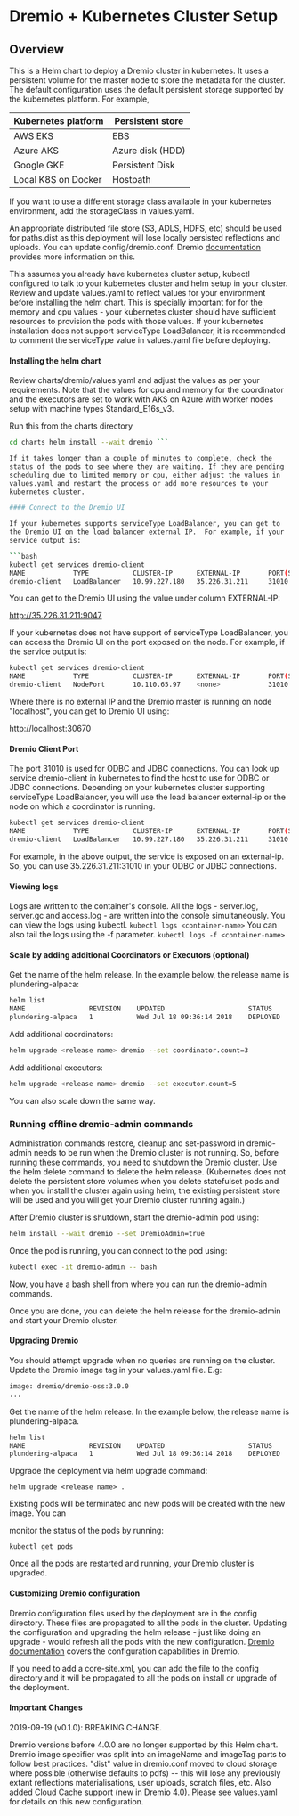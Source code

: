 # Dremio + Kubernetes Cluster Setup

## Overview

This is a Helm chart to deploy a Dremio cluster in kubernetes. It uses
a persistent volume for the master node to store the metadata for the
cluster. The default configuration uses the default persistent storage
supported by the kubernetes platform. For example,

| Kubernetes platform | Persistent store |
|---------------------|------------------|
| AWS EKS             | EBS              |
| Azure AKS           | Azure disk (HDD) |
| Google GKE          | Persistent Disk  |
| Local K8S on Docker | Hostpath         |

If you want to use a different storage class available in your
kubernetes environment, add the storageClass in values.yaml.

An appropriate distributed file store (S3, ADLS, HDFS, etc) should be
used for paths.dist as this deployment will lose locally persisted
reflections and uploads. You can update config/dremio.conf. Dremio
[documentation](https://docs.dremio.com/deployment/distributed-storage.html)
provides more information on this.

This assumes you already have kubernetes cluster setup, kubectl
configured to talk to your kubernetes cluster and helm setup in your
cluster. Review and update values.yaml to reflect values for your
environment before installing the helm chart. This is specially
important for for the memory and cpu values - your kubernetes cluster
should have sufficient resources to provision the pods with those
values. If your kubernetes installation does not support serviceType
LoadBalancer, it is recommended to comment the serviceType value in
values.yaml file before deploying.

#### Installing the helm chart

Review charts/dremio/values.yaml and adjust the values as per your
requirements. Note that the values for cpu and memory for the
coordinator and the executors are set to work with AKS on Azure with
worker nodes setup with machine types Standard_E16s_v3.

Run this from the charts directory

```bash
cd charts helm install --wait dremio ```

If it takes longer than a couple of minutes to complete, check the
status of the pods to see where they are waiting. If they are pending
scheduling due to limited memory or cpu, either adjust the values in
values.yaml and restart the process or add more resources to your
kubernetes cluster.

#### Connect to the Dremio UI

If your kubernetes supports serviceType LoadBalancer, you can get to
the Dremio UI on the load balancer external IP.  For example, if your
service output is:

```bash
kubectl get services dremio-client
NAME            TYPE           CLUSTER-IP      EXTERNAL-IP       PORT(S)                          AGE
dremio-client   LoadBalancer   10.99.227.180   35.226.31.211     31010:32260/TCP,9047:30620/TCP   2d
```

You can get to the Dremio UI using the value under column EXTERNAL-IP:

http://35.226.31.211:9047

If your kubernetes does not have support of serviceType LoadBalancer,
you can access the Dremio UI on the port exposed on the node. For
example, if the service output is:

```bash
kubectl get services dremio-client
NAME            TYPE           CLUSTER-IP      EXTERNAL-IP       PORT(S)                          AGE
dremio-client   NodePort       10.110.65.97    <none>            31010:32390/TCP,9047:30670/TCP   1h
```

Where there is no external IP and the Dremio master is running on node
"localhost", you can get to Dremio UI using:

http://localhost:30670

#### Dremio Client Port

The port 31010 is used for ODBC and JDBC connections. You can look up
service dremio-client in kubernetes to find the host to use for ODBC
or JDBC connections. Depending on your kubernetes cluster supporting
serviceType LoadBalancer, you will use the load balancer external-ip
or the node on which a coordinator is running.

```bash
kubectl get services dremio-client
NAME            TYPE           CLUSTER-IP      EXTERNAL-IP       PORT(S)                          AGE
dremio-client   LoadBalancer   10.99.227.180   35.226.31.211     31010:32260/TCP,9047:30620/TCP   2d
```

For example, in the above output, the service is exposed on an
external-ip. So, you can use 35.226.31.211:31010 in your ODBC or JDBC
connections.

#### Viewing logs

Logs are written to the container's console. All the logs -
server.log, server.gc and access.log - are written into
the console simultaneously. You can view the logs using kubectl.  ```
kubectl logs <container-name> ``` You can also tail the logs using the
-f parameter.  ``` kubectl logs -f <container-name> ```

#### Scale by adding additional Coordinators or Executors (optional)

Get the name of the helm release. In the example below, the release
name is plundering-alpaca:

```bash
helm list
NAME             	REVISION	UPDATED                 	STATUS  	CHART       	NAMESPACE
plundering-alpaca	1       	Wed Jul 18 09:36:14 2018	DEPLOYED	dremio-0.0.5	default
```

Add additional coordinators:

```bash
helm upgrade <release name> dremio --set coordinator.count=3
```

Add additional executors:

```bash
helm upgrade <release name> dremio --set executor.count=5
```

You can also scale down the same way.

### Running offline dremio-admin commands

Administration commands restore, cleanup and set-password in
dremio-admin needs to be run when the Dremio cluster is not
running. So, before running these commands, you need to shutdown the
Dremio cluster. Use the helm delete command to delete the helm
release.  (Kubernetes does not delete the persistent store volumes
when you delete statefulset pods and when you install the cluster
again using helm, the existing persistent store will be used and you
will get your Dremio cluster running again.)

After Dremio cluster is shutdown, start the dremio-admin pod using:

```bash
helm install --wait dremio --set DremioAdmin=true
```
Once the pod is running, you can connect to the pod using:

```bash
kubectl exec -it dremio-admin -- bash
```
Now, you have a bash shell from where you can run the dremio-admin commands.

Once you are done, you can delete the helm release for the
dremio-admin and start your Dremio cluster.

#### Upgrading Dremio

You should attempt upgrade when no queries are running on the
cluster. Update the Dremio image tag in your values.yaml file. E.g:

```bash
image: dremio/dremio-oss:3.0.0
...
```

Get the name of the helm release. In the example below, the release
name is plundering-alpaca.

```bash
helm list
NAME             	REVISION	UPDATED                 	STATUS  	CHART       	NAMESPACE
plundering-alpaca	1       	Wed Jul 18 09:36:14 2018	DEPLOYED	dremio-0.0.5	default
```

Upgrade the deployment via helm upgrade command:

```
helm upgrade <release name> .
```

Existing pods will be terminated and new pods will be created with the
new image. You can

monitor the status of the pods by running:
```
kubectl get pods
```

Once all the pods are restarted and running, your Dremio cluster is
upgraded.

#### Customizing Dremio configuration

Dremio configuration files used by the deployment are in the config
directory. These files are propagated to all the pods in the
cluster. Updating the configuration and upgrading the helm release -
just like doing an upgrade - would refresh all the pods with the new
configuration. [Dremio
documentation](https://docs.dremio.com/deployment/README-config.html)
covers the configuration capabilities in Dremio.

If you need to add a core-site.xml, you can add the file to the config
directory and it will be propagated to all the pods on install or
upgrade of the deployment.

#### Important Changes

2019-09-19 (v0.1.0): BREAKING CHANGE.

  Dremio versions before 4.0.0 are no longer supported by this Helm
  chart. Dremio image specifier was split into an imageName and
  imageTag parts to follow best practices.  "dist" value in
  dremio.conf moved to cloud storage where possible (otherwise
  defaults to pdfs) -- this will lose any previously extant
  reflections materialisations, user uploads, scratch files, etc.
  Also added Cloud Cache support (new in Dremio 4.0).  Please see
  values.yaml for details on this new configuration.
